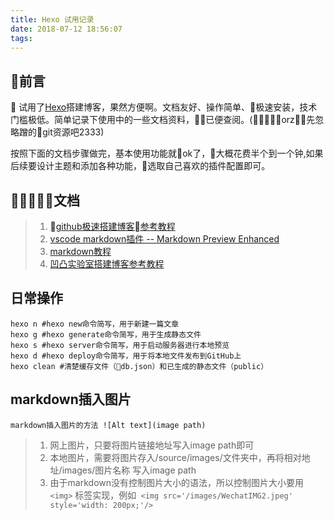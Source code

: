 ```yaml
---
title: Hexo 试用记录
date: 2018-07-12 18:56:07
tags:  
---
```


## 前言

   试用了[Hexo](https://hexo.io/)搭建博客，果然方便啊。文档友好、操作简单、极速安装，技术门槛极低。简单记录下使用中的一些文档资料，已便查阅。(orz先忽略蹭的git资源吧2333)    

  按照下面的文档步骤做完，基本使用功能就ok了，大概花费半个到一个钟,如果后续要设计主题和添加各种功能，选取自己喜欢的插件配置即可。

## 文档

>1. [github极速搭建博客参考教程](http://tengj.top/2016/02/22/hexo1/)
>2. [vscode markdown插件 -- Markdown Preview Enhanced](https://shd101wyy.github.io/markdown-preview-enhanced/#/)
>3. [markdown教程](http://www.markdown.cn/)
>4. [凹凸实验室搭建博客参考教程](https://aotu.io/notes/2015/10/08/aotu-blog-v1/)

## 日常操作
```
hexo n #hexo new命令简写，用于新建一篇文章
hexo g #hexo generate命令简写，用于生成静态文件
hexo s #hexo server命令简写，用于启动服务器进行本地预览
hexo d #hexo deploy命令简写，用于将本地文件发布到GitHub上
hexo clean #清楚缓存文件（db.json）和已生成的静态文件（public）
```

## markdown插入图片
```
markdown插入图片的方法 ![Alt text](image path)
```
>1. 网上图片，只要将图片链接地址写入image path即可
>2. 本地图片，需要将图片存入/source/images/文件夹中，再将相对地址/images/图片名称 写入image path
>3. 由于markdown没有控制图片大小的语法，所以控制图片大小要用```<img>``` 标签实现，例如``` <img src='/images/WechatIMG2.jpeg' style='width: 200px;'/>``` 








